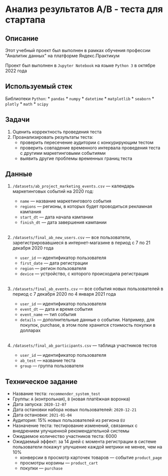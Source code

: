 # Анализ результатов A/B - теста для стартапа

## Описание

Этот учебный проект был выполнен в рамках обучения профессии "Аналитик данных" на платформе Яндекс.Практикум

Проект был выполнен в `Jupyter Notebook` на языке `Python 3` в октябре 2022 года

## Используемый стек

Библиотеки `Python`:
      * `pandas`
      * `numpy`
      * `datetime`
      * `matplotlib`
      * `seaborn`
      * `plotly`
      * `math`
      * `scipy`

## Задачи

1. Оценить корректность проведения теста
2. Проанализировать результаты теста:
    * проверить пересечение аудитории с конкурирующим тестом
    * проверить совпадение временного интервала проведения теста с другими маркетинговыми событиями
    * выявить другие проблемы временных границ теста

## Данные

1. `/datasets/ab_project_marketing_events.csv` — календарь маркетинговых событий на 2020 год:
    * `name` — название маркетингового события
    * `regions` — регионы, в которых будет проводиться рекламная кампания
    * `start_dt` — дата начала кампании
    * `finish_dt` — дата завершения кампании
    <br>
    
2. `/datasets/final_ab_new_users.csv` — все пользователи, зарегистрировавшиеся в интернет-магазине в период с 7 по 21 декабря 2020 года
    * `user_id` — идентификатор пользователя
    * `first_date` — дата регистрации
    * `region` — регион пользователя
    * `device` — устройство, с которого происходила регистрация
    <br>
    
3. `/datasets/final_ab_events.csv` — все события новых пользователей в период с 7 декабря 2020 по 4 января 2021 года
    * `user_id` — идентификатор пользователя
    * `event_dt` — дата и время события
    * `event_name` — тип события
    * `details` — дополнительные данные о событии. Например, для покупок, purchase, в этом поле хранится стоимость покупки в долларах
    <br>
    
4. `/datasets/final_ab_participants.csv` — таблица участников тестов
    * `user_id` — идентификатор пользователя
    * `ab_test` — название теста
    * `group` — группа пользователя

## Техническое задание

* Название теста: `recommender_system_test`
* Группы: `А` (контрольная), `B` (новая платёжная воронка)
* Дата запуска: `2020-12-07`
* Дата остановки набора новых пользователей: `2020-12-21`
* Дата остановки: `2021-01-04`
* Аудитория: 15% новых пользователей из региона `EU`
* Назначение теста: тестирование изменений, связанных с внедрением улучшенной рекомендательной системы
* Ожидаемое количество участников теста: 6000
* Ожидаемый эффект: за 14 дней с момента регистрации в системе пользователи покажут улучшение каждой метрики не менее, чем на 10%
    * конверсии в просмотр карточек товаров — событие `product_page`
    * просмотры корзины — `product_cart`
    * покупки — `purchase`
